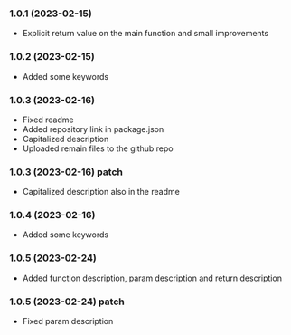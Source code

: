 ### **1.0.1** (2023-02-15)
- Explicit return value on the main function and small improvements
### **1.0.2** (2023-02-15)
- Added some keywords
### **1.0.3** (2023-02-16)
- Fixed readme
- Added repository link in package.json
- Capitalized description
- Uploaded remain files to the github repo
### **1.0.3** (2023-02-16) patch
- Capitalized description also in the readme
### **1.0.4** (2023-02-16)
- Added some keywords
### **1.0.5** (2023-02-24)
- Added function description, param description and return description
### **1.0.5** (2023-02-24) patch
- Fixed param description